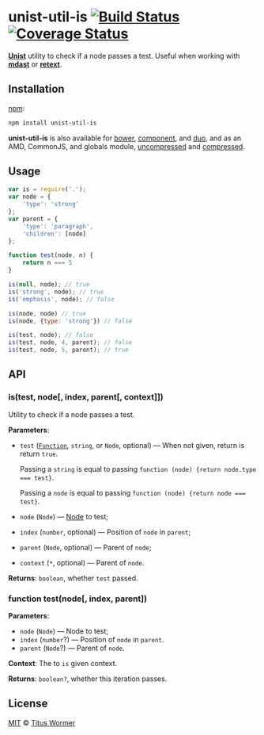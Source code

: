 # unist-util-is [![Build Status](https://img.shields.io/travis/wooorm/unist-util-is.svg)](https://travis-ci.org/wooorm/unist-util-is) [![Coverage Status](https://img.shields.io/codecov/c/github/wooorm/unist-util-is.svg)](https://codecov.io/github/wooorm/unist-util-is?branch=master)

[**Unist**](https://github.com/wooorm/unist) utility to check if a node passes
a test. Useful when working with [**mdast**](https://github.com/wooorm/mdast)
or [**retext**](https://github.com/wooorm/retext).

## Installation

[npm](https://docs.npmjs.com/cli/install):

```bash
npm install unist-util-is
```

**unist-util-is** is also available for [bower](http://bower.io/#install-packages),
[component](https://github.com/componentjs/component), and
[duo](http://duojs.org/#getting-started), and as an AMD, CommonJS, and globals
module, [uncompressed](unist-util-is.js) and
[compressed](unist-util-is.min.js).

## Usage

```js
var is = require('.');
var node = {
    'type': 'strong'
};
var parent = {
    'type': 'paragraph',
    'children': [node]
};

function test(node, n) {
    return n === 5
}

is(null, node); // true
is('strong', node); // true
is('emphasis', node); // false

is(node, node) // true
is(node, {type: 'strong'}) // false

is(test, node); // false
is(test, node, 4, parent); // false
is(test, node, 5, parent); // true
```

## API

### is(test, node\[, index, parent\[, context\]\])

Utility to check if a node passes a test.

**Parameters**:

*   `test` ([`Function`](#function-testnode-index-parent), `string`, or
    `Node`, optional)
    — When not given, return is return `true`.

    Passing a `string` is equal to passing
    `function (node) {return node.type === test}`.

    Passing a `node` is equal to passing
    `function (node) {return node === test}`.

*   `node` (`Node`)
    — [Node](https://github.com/wooorm/unist#unist-nodes) to test;

*   `index` (`number`, optional) — Position of `node` in `parent`;

*   `parent` (`Node`, optional) — Parent of `node`;

*   `context` (`*`, optional) — Parent of `node`.

**Returns**: `boolean`, whether `test` passed.

### function test(node\[, index, parent\])

**Parameters**:

*   `node` (`Node`) — Node to test;
*   `index` (`number`?) — Position of `node` in `parent`.
*   `parent` (`Node`?) — Parent of `node`.

**Context**: The to `is` given context.

**Returns**: `boolean?`, whether this iteration passes.

## License

[MIT](LICENSE) © [Titus Wormer](http://wooorm.com)
